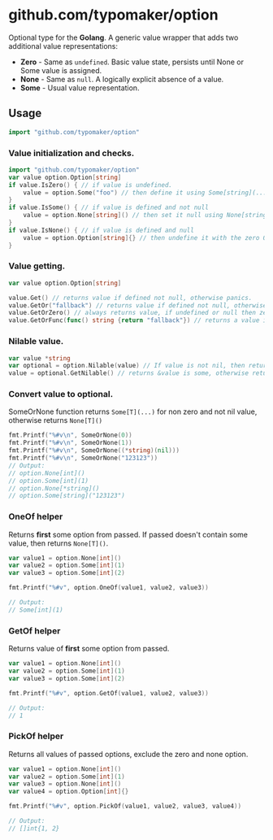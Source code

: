 # github.com/typomaker/option
Optional type for the **Golang**.
A generic value wrapper that adds two additional value representations:
 - __Zero__ - Same as `undefined`. Basic value state, persists until None or Some value is assigned.
 - __None__ - Same as `null`. A logically explicit absence of a value.
 - __Some__ - Usual value representation.


## Usage
```go
import "github.com/typomaker/option"
```

### Value initialization and checks.
```go
import "github.com/typomaker/option"
var value option.Option[string]
if value.IsZero() { // if value is undefined.
    value = option.Some("foo") // then define it using Some[string](...).
}
if value.IsSome() { // if value is defined and not null
    value = option.None[string]() // then set it null using None[string]() 
}
if value.IsNone() { // if value is defined and null
    value = option.Option[string]{} // then undefine it with the zero Option struct.
}

```

### Value getting.
```go
var value option.Option[string]

value.Get() // returns value if defined not null, otherwise panics.
value.GetOr("fallback") // returns value if defined not null, otherwise passed value.
value.GetOrZero() // always returns value, if undefined or null then zero value.
value.GetOrFunc(func() string {return "fallback"}) // returns a value if defined not null. otherwise, returns the result of the passed function.
```

### Nilable value.
```go
var value *string 
var optional = option.Nilable(value) // If value is not nil, then returns Some[string](*value), otherwise None[string]().
value = optional.GetNilable() // returns &value is some, otherwise returns nil.
```

### Convert value to optional.
SomeOrNone function returns `Some[T](...)` for non zero and not nil value, otherwise returns `None[T]()`
```go
fmt.Printf("%#v\n", SomeOrNone(0))
fmt.Printf("%#v\n", SomeOrNone(1))
fmt.Printf("%#v\n", SomeOrNone((*string)(nil)))
fmt.Printf("%#v\n", SomeOrNone("123123"))
// Output:
// option.None[int]()
// option.Some[int](1)
// option.None[*string]()
// option.Some[string]("123123")

```

### OneOf helper
Returns __first__ some option from passed.
If passed doesn't contain some value, then returns `None[T]()`.
```go
var value1 = option.None[int]()
var value2 = option.Some[int](1)
var value3 = option.Some[int](2)

fmt.Printf("%#v", option.OneOf(value1, value2, value3))

// Output:
// Some[int](1)
```

### GetOf helper
Returns value of __first__ some option from passed.
```go
var value1 = option.None[int]()
var value2 = option.Some[int](1)
var value3 = option.Some[int](2)

fmt.Printf("%#v", option.GetOf(value1, value2, value3))

// Output:
// 1
```

### PickOf helper
Returns all values of passed options, exclude the zero and none option.
```go
var value1 = option.None[int]()
var value2 = option.Some[int](1)
var value3 = option.None[int]()
var value4 = option.Option[int]{}

fmt.Printf("%#v", option.PickOf(value1, value2, value3, value4))

// Output:
// []int{1, 2}
```